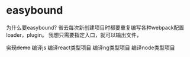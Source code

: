 # easybound

为什么要easybound?
  省去每次新创建项目时都要重复编写各种webpack配置loader，plugin。
  我想只需要指定入口，就可以输出文件，
  
<del>实现demo</del>
编译js
编译react类型项目
编译ng类型项目
编译node类型项目
